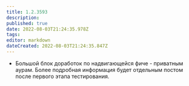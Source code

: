 ```yaml
---
title: 1.2.3593
description: 
published: true
date: 2022-08-03T21:24:35.978Z
tags: 
editor: markdown
dateCreated: 2022-08-03T21:24:35.847Z
---		
```

		
- Большой блок доработок по надвигающейся фиче - приватным аурам. Более подробная информация будет отдельным постом после первого этапа тестирования.
